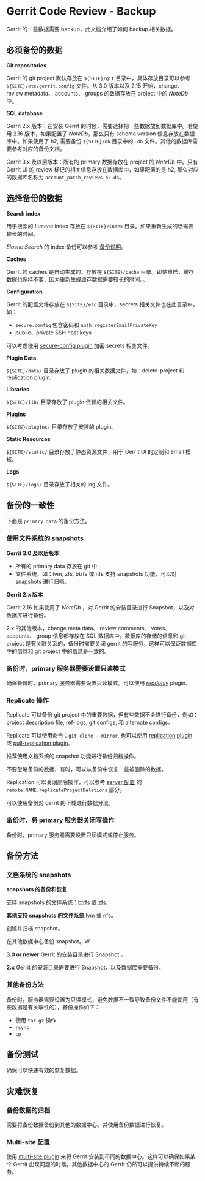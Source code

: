 # Gerrit Code Review - Backup

Gerrit 的一些数据需要 backup，此文档介绍了如何 backup 相关数据。

## 必须备份的数据

**Git repositories**

Gerrit 的 git project 默认存放在 `${SITE}/git` 目录中，具体存放目录可以参考 `${SITE}/etc/gerrit.config` 文件。从 3.0 版本以及 2.15 开始，change、 review metadata、 accounts、 groups 的数据存放在 project 中的 _NoteDb_ 中。

**SQL database**

Gerrit 2.x 版本：在安装 Gerrit 的时候，需要选择把一些数据放到数据库中。若使用 2.16 版本，如果配置了 _NoteDb_，那么只有 schema version 信息存放在数据库中。如果使用了 h2, 需要备份 `${SITE}/db` 目录中的 `.db` 文件。其他的数据库需要参考对应的备份文档。

Gerrit 3.x 及以后版本：所有的 primary 数据存放在 project 的 _NoteDb_ 中。只有 Gerrit UI 的 review 标记的相关信息存放在数据库中，如果配置的是 h2, 那么对应的数据库名称为 `account_patch_reviews.h2.db`。

## 选择备份的数据

**Search index**

用于搜索的 _Lucene_ index 存放在 `${SITE}/index` 目录。如果重新生成的话需要较长的时间。

_Elastic Search_ 的 index 备份可以参考 [备份说明](https://www.elastic.co/guide/en/elasticsearch/reference/current/modules-snapshots.html)。

**Caches**

Gerrit 的 caches 是自动生成的，存放在 `${SITE}/cache` 目录。即使重启，缓存数据也保持不变，因为重新生成缓存数据需要较长的时间。。

**Configuration**

Gerrit 的配置文件存放在 `${SITE}/etc` 目录中，secrets 相关文件也在此目录中，如：

* `secure.config` 包含密码和 `auth.registerEmailPrivateKey`
* public、private SSH host keys

可以考虑使用 [secure-config plugin](https://gerrit.googlesource.com/plugins/secure-config/) 加密 secrets 相关文件。

**Plugin Data**

`${SITE}/data/` 目录存放了 plugin 的相关数据文件，如：delete-project 和 replication plugin.

**Libraries**

`${SITE}/lib/` 目录存放了 plugin 依赖的相关文件。

**Plugins**

`${SITE}/plugins/` 目录存放了安装的 plugin。

**Static Resources**

`${SITE}/static/` 目录存放了静态资源文件，用于 Gerrit UI 的定制和 email 模板。

**Logs**

`${SITE}/logs/` 目录存放了相关的 log 文件。

## 备份的一致性

下面是 `primary data` 的备份方法。

### 使用文件系统的 snapshots

**Gerrit 3.0 及以后版本**

* 所有的 primary data 存放在 git 中
* 文件系统，如：lvm, zfs, btrfs 或 nfs 支持 snapshots 功能，可以对 snapshots 进行归档。

**Gerrit 2.x 版本**

Gerrit 2.16 如果使用了 _NoteDb_ ，对 Gerrit 的安装目录进行 Snapshot，以及对数据库进行备份。

2.x 的其他版本，change meta data、 review comments、 votes、accounts、 group 信息都存放在 SQL 数据库中。数据库的存储的信息和 git project 是有关联关系的，备份时需要关闭 gerrit 的写服务，这样可以保证数据库中的信息和 git project 中的信息是一致的。

### 备份时，primary 服务器需要设置只读模式

确保备份时，primary 服务器需要设置只读模式。可以使用 [_readonly_](https://gerrit.googlesource.com/plugins/readonly/) plugin。

### Replicate 操作

Replicate 可以备份 git project 中的重要数据，但有些数据不会进行备份，例如： project description file, ref-logs, git configs, 和 alternate configs。

Replicate 可以使用命令：`git clone --mirror`, 也可以使用 [replication plugin](https://gerrit.googlesource.com/plugins/replication) 或 [pull-replication plugin](https://gerrit.googlesource.com/plugins/pull-replication)。

推荐使用文档系统的 snapshot 功能进行备份归档操作。

不要忽略备份的数据，有时，可以从备份中恢复一些被删除的数据。

Replication 可以关闭删除操作，可以参考 [server 配置](https://gerrit.googlesource.com/plugins/replication/+/refs/heads/master/src/main/resources/Documentation/config.md) 的 
`remote.NAME.replicateProjectDeletions` 部分。

可以使用备份对 gerrit 的下载进行数据分流。

### 备份时，将 primary 服务器关闭写操作

备份时，primary 服务器需要设置只读模式或停止服务。

## 备份方法

### 文档系统的 snapshots

**snapshots 的备份和恢复**

支持 snapshots 的文件系统：[btrfs](https://btrfs.wiki.kernel.org/index.php/SysadminGuide#Snapshots) 或 [zfs](https://wiki.debian.org/ZFS#Snapshots).

**其他支持 snapshots 的文件系统**
[lvm](https://wiki.archlinux.org/index.php/LVM#Snapshots) 或 nfs。

创建并归档 snapshot。

在其他数据中心备份 snapshot。W

**3.0 or newer**
Gerrit 的安装目录进行 Snapshot 。

**2.x**
Gerrit 的安装目录需要进行 Snapshot，以及数据库需要备份。

### 其他备份方法

备份时，服务器需要设置为只读模式，避免数据不一致导致备份文件不能使用（有些数据是有关联性的），备份操作如下：

* 使用 `tar.gz` 操作
* `rsync`
* `cp`

## 备份测试

确保可以快速有效的恢复数据。

## 灾难恢复

### 备份数据的归档

需要将备份数据备份到其他的数据中心。并使用备份数据进行恢复。

### Multi-site 配置

使用 [multi-site plugin](https://gerrit.googlesource.com/plugins/multi-site) 来将 Gerrit 安装到不同的数据中心。这样可以确保如果某个 Gerrit 出现问题的时候，其他数据中心的 Gerrit 仍然可以提供持续不断的服务。

